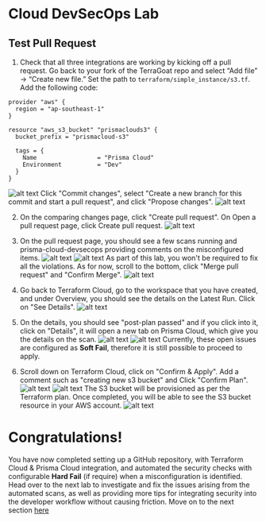 # Cloud DevSecOps Lab
## Test Pull Request
1. Check that all three integrations are working by kicking off a pull request. Go back to your fork of the TerraGoat repo and select “Add file” -> “Create new file.” Set the path to ```terraform/simple_instance/s3.tf```. Add the following code:
```
provider "aws" {
  region = "ap-southeast-1"
}

resource "aws_s3_bucket" "prismaclouds3" {
  bucket_prefix = "prismacloud-s3"

  tags = {
    Name                 = "Prisma Cloud"
    Environment          = "Dev"
  }
}
```
![alt text](/resources/github-add-new-tf.png?raw=true)
Click "Commit changes", select "Create a new branch for this commit and start a pull request", and click "Propose changes".
![alt text](/resources/github-propose-changes.png?raw=true)

2. On the comparing changes page, click "Create pull request". On Open a pull request page, click Create pull request.
![alt text](/resources/github-create-pr.png?raw=true)

3. On the pull request page, you should see a few scans running and prisma-cloud-devsecops providing comments on the misconfigured items. 
![alt text](/resources/github-pc-scan.png?raw=true)
![alt text](/resources/github-scan-failed.png?raw=true)
As part of this lab, you won't be required to fix all the violations. As for now, scroll to the bottom, click "Merge pull request" and "Confirm Merge". 
![alt text](/resources/github-confirm-merge.png?raw=true)

4. Go back to Terraform Cloud, go to the workspace that you have created, and under Overview, you should see the details on the Latest Run. Click on "See Details".
![alt text](/resources/tc-latest-run-see-details.png?raw=true)

5. On the details, you should see "post-plan passed" and if you click into it, click on "Details", it will open a new tab on Prisma Cloud, which give you the details on the scan.
![alt text](/resources/tc-details-post-plan.png?raw=true)
![alt text](/resources/pc-post-plan-result.png?raw=true)
Currently, these open issues are configured as **Soft Fail**, therefore it is still possible to proceed to apply.

6. Scroll down on Terraform Cloud, click on "Confirm & Apply". Add a comment such as "creating new s3 bucket" and Click "Confirm Plan".
![alt text](/resources/tc-confirm-apply.png?raw=true)
![alt text](/resources/tc-confirm-plan.png?raw=true)
The S3 bucket will be provisioned as per the Terraform plan. Once completed, you will be able to see the S3 bucket resource in your AWS account.
![alt text](/resources/aws-s3-created.png?raw=true)

# Congratulations!
You have now completed setting up a GitHub repository, with Terraform Cloud & Prisma Cloud integration, and automated the security checks with configurable **Hard Fail** (if require) when a misconfiguration is identified. Head over to the next lab to investigate and fix the issues arising from the automated scans, as well as providing more tips for integrating security into the developer workflow without causing friction. Move on to the next section [here](/11-InvestigatingWithPrismaCloud.md)